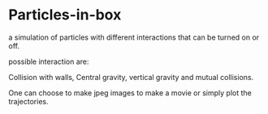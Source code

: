 # Particles-in-box
a simulation of particles with different interactions that can be turned on or off.

possible interaction are:

Collision with walls, Central gravity, vertical gravity and mutual collisions.

One can choose to make jpeg images to make a movie or simply plot the trajectories.
